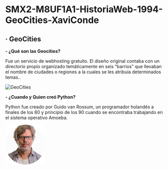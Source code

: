 # SMX2-M8UF1A1-HistoriaWeb-1994-GeoCities-XaviConde

## · GeoCities
**- ¿Qué son las Geocities?**

Fue un servicio de webhosting gratuito. El diseño original contaba con un directorio propio organizado temáticamente en seis “barrios” que llevaban el nombre de ciudades o regiones a la cuales se les atribuía determinados temas..   

![GeoCities](https://github.com/XaviiConde/SMX2-M8UF1A1-HistoriaWeb-1994-GeoCities-XaviConde-/blob/main/image_processing20220702-558608-1t6q8uz%20(2).png "Python")

**- ¿Cuando y Quien creó Python?**

Python fue creado por Guido van Rossum, un programador holandés a finales de los 80 y principio de los 90 cuando se encontraba trabajando en el sistema operativo Amoeba.

![Creador_Python](https://github.com/XaviiConde/SMX2-M8UF1A1-HistoriaWeb-1994-Phyton-XaviConde/blob/main/Creador_Python.png "Creador_Python") 
